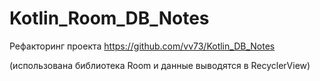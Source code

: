 # Kotlin_Room_DB_Notes

Рефакторинг проекта https://github.com/vv73/Kotlin_DB_Notes

(использована библиотека Room и данные выводятся в RecyclerView)
